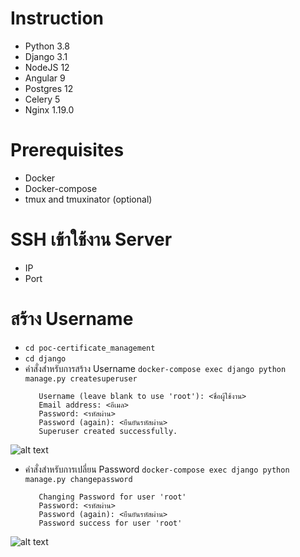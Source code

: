 # Instruction
- Python 3.8
- Django 3.1
- NodeJS 12
- Angular 9
- Postgres 12
- Celery 5
- Nginx 1.19.0

# Prerequisites
 - Docker
 - Docker-compose
 - tmux and tmuxinator (optional)

# SSH เข้าใช้งาน Server
- IP
- Port

# สร้าง Username
- `cd poc-certificate_management`
- `cd django`
- คำสั่งสำหรับการสร้าง Username `docker-compose exec django python manage.py createsuperuser`
  ```ตัวอย่าง
     Username (leave blank to use 'root'): <ชื่อผู้ใช้งาน>
     Email address: <อีเมล>
     Password: <รหัสผ่าน>
     Password (again): <ยืนยันรหัสผ่าน>
     Superuser created successfully.
  ```
![alt text](https://www.img.in.th/images/9644b6166504079ad991ba643abba0d2.png)
- คำสั่งสำหรับการเปลี่ยน Password `docker-compose exec django python manage.py changepassword`
  ```ตัวอย่าง
     Changing Password for user 'root'
     Password: <รหัสผ่าน>
     Password (again): <ยืนยันรหัสผ่าน>
     Password success for user 'root'
  ```
![alt text](https://www.img.in.th/images/f13cefff15fc4831540326bb4f053b8e.png)
